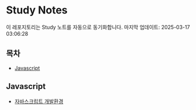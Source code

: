 # Study Notes

이 레포지토리는 Study 노트를 자동으로 동기화합니다. 마지막 업데이트: 2025-03-17 03:06:28

## 목차

- [Javascript](#javascript)


## Javascript

- [자바스크립트 개발환경](https://softourr.github.io/posts/javascript/%EC%9E%90%EB%B0%94%EC%8A%A4%ED%81%AC%EB%A6%BD%ED%8A%B8-%EA%B0%9C%EB%B0%9C%ED%99%98%EA%B2%BD/)

